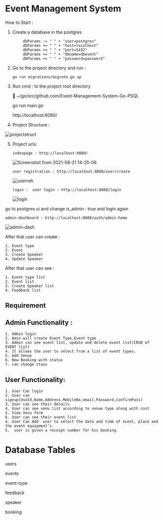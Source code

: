 # Event Management System

How to Start :

1. Create a database in the postgres

```
    	dbParams := " " + "user=postgres"
        dbParams += " " + "host=localhost"
        dbParams += " " + "port=5432"
        dbParams += " " + "dbname=dbevent"
        dbParams += " " + "password=password"
```

2.  Go to the project directory and run :

        go run migrations/migrate.go up

3.  Run cmd : to the project root directory

     ~/go/src/github.com/Event-Management-System-Go-PSQL

    go run main.go

    http://localhost:8080/

4.  Project Structure :

![projectstruct](https://user-images.githubusercontent.com/37740006/130315655-0d5c5442-0549-4802-88c6-6cf555b00aad.png)

5.  Project urls:

        indexpage : http://localhost:8080/

    ![Screenshot from 2021-08-21 14-25-06](https://user-images.githubusercontent.com/85335954/130315830-6acc4961-4a18-49b9-b8e6-0e68773738a1.png)

        user registration : http://localhost:8080/user/create

    ![userreh](https://user-images.githubusercontent.com/85335954/130315937-8197c169-cd94-412c-8fa6-8b91027da5ce.png)

        login :  user login : http://localhost:8080/login

    ![login](https://user-images.githubusercontent.com/85335954/130315976-214aa843-d656-4227-81e2-b6c0c9cb4c6d.png)

go to postgres ui and change is_admin : true and login again

    admin-dashboard : http://localhost:8080/auth/admin-home

![admin-dash](https://user-images.githubusercontent.com/85335954/130316145-df95185f-6fad-43a1-9c44-48711a6196d4.png)

After that user can create :

    1. Event type
    2. Event
    3. Create Speaker
    4. Update Speaker

After that user can see :

    1. Event type list
    2. Event lsit
    3. Create Speaker list
    4. Feedback list

## Requirement

## Admin Functionality :

    1. Admin login
    2. Amin will create Event Type.Event type
    3. Admin can see event list, update and delete event list(CRUD of EVENT list)
    4. It allows the user to select from a list of event types.
    5. Add Venue
    6. New Booking with status
    7. can change staus

## User Functionality:

    1. User Can login
    2. User can signup(UseId,Name,Address,MobileNo,email,Password,ConfirmPass)
    3. User can see their details
    4. User can see venu list according to venue type along with cost
    5. View Venu form
    6. User can see their event list
    4. User Can Add  user to select the date and time of event, place and the event equipment’s.
    5.  user is given a receipt number for his booking.

# Database Tables

users

events

event-type

feedback

speaker

booking
